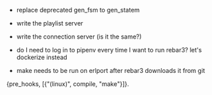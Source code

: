- replace deprecated gen_fsm to gen_statem

- write the playlist server
- write the connection server (is it the same?)

- do I need to log in to pipenv every time I want to run rebar3? let's dockerize instead
- make needs to be run on erlport after rebar3 downloads it from git

{pre_hooks,
        [{"(linux)", compile, "make"}]}.
